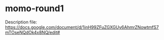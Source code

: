 # momo-round1
Description file: https://docs.google.com/document/d/1inH99ZFuZGXGUy6AhmrZNowtmfS7mTOseNQdOk4x8NQ/edit#
